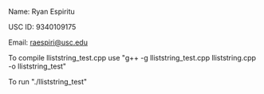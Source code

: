Name: Ryan Espiritu

USC ID: 9340109175

Email: raespiri@usc.edu

To compile lliststring_test.cpp use "g++ -g lliststring_test.cpp lliststring.cpp -o lliststring_test"

To run "./lliststring_test"

